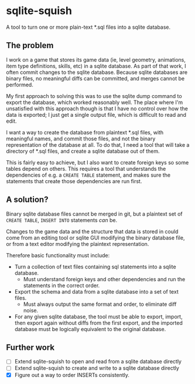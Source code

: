 # sqlite-squish
A tool to turn one or more plain-text \*.sql files into a sqlite database.

## The problem
I work on a game that stores its game data (ie, level geometry, animations,
item type definitions, skills, etc) in a sqlite database. As part of that work,
I often commit changes to the sqlite database. Because sqlite databases are
binary files, no meaningful diffs can be committed, and merges cannot be
performed.

My first approach to solving this was to use the sqlite dump command to export
the database, which worked reasonably well. The place where I'm unsatisfied
with this approach though is that I have no control over how the data is
exported; I just get a single output file, which is difficult to read and edit.

I want a way to create the database from plaintext \*.sql files, with meaningful
names, and commit those files, and not the binary representation of the
database at all. To do that, I need a tool that will take a directory of \*.sql
files, and create a sqlite database out of them.

This is fairly easy to achieve, but I also want to create foreign keys so some
tables depend on others. This requires a tool that understands the dependencies
of e.g. a `CREATE TABLE` statement, and makes sure the statements that create
those dependencies are run first.

## A solution?
Binary sqlite database files cannot be merged in git, but a plaintext set of
`CREATE TABLE`, `INSERT INTO` statements *can* be.

Changes to the game data and the structure that data is stored in could come
from an editing tool or sqlite GUI modifying the binary database file, or from
a text editor modifying the plaintext representation.

Therefore basic functionality must include:

- Turn a collection of text files containing sql statements into a sqlite
  database.
  - Must understand foreign keys and other dependencies and run the statements
    in the correct order.
- Export the schema and data from a sqlite database into a set of text files.
  - Must always output the same format and order, to eliminate diff noise.
- For any given sqlite database, the tool must be able to export, import, then
  export again without diffs from the first export, and the imported database
  must be logically equivalent to the original database.

## Further work

- [ ] Extend sqlite-squish to open and read from a sqlite database directly
- [ ] Extend sqlite-squish to create and write to a sqlite database directly
- [x] Figure out a way to order INSERTs consistently.
